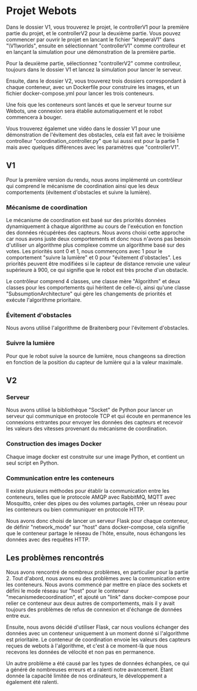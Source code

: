# Projet Webots

Dans le dossier V1, vous trouverez le projet, le controllerV1 pour la première partie du projet, et le controllerV2 pour la deuxième partie. Vous pouvez commencer par ouvrir le projet en lancant le fichier "kheperaV1" dans "\V1\worlds", ensuite en sélectionnant "controllerV1" comme controlleur et en lançant la simulation pour une démonstration de la première partie.

Pour la deuxième partie, sélectionnez "controllerV2" comme controlleur, toujours dans le dossier V1 et lancez la simulation pour lancer le serveur.

Ensuite, dans le dossier V2, vous trouverez trois dossiers correspondant à chaque conteneur, avec un Dockerfile pour construire les images, et un fichier docker-compose.yml pour lancer les trois conteneurs.

Une fois que les conteneurs sont lancés et que le serveur tourne sur Webots, une connexion sera établie automatiquement et le robot commencera à bouger.

Vous trouverez égalemet une vidéo dans le dossier V1 pour une démonstration de l'évitement des obstacles, cela est fait avec le troisième controlleur "coordination_controller.py" que lui aussi est pour la partie 1 mais avec quelques différences avec les paramètres que "controllerV1".

## V1

Pour la première version du rendu, nous avons implémenté un contrôleur qui comprend le mécanisme de coordination ainsi que les deux comportements (évitement d'obstacles et suivre la lumière).

### Mécanisme de coordination

Le mécanisme de coordination est basé sur des priorités données dynamiquement à chaque algorithme au cours de l'exécution en fonction des données récupérées des capteurs.
Nous avons choisi cette approche car nous avons juste deux comportements et donc nous n'avons pas besoin d'utiliser un algorithme plus complexe comme un algorithme basé sur des votes.
Les priorités sont 0 et 1, nous commençons avec 1 pour le comportement "suivre la lumière" et 0 pour "évitement d'obstacles". Les priorités peuvent être modifiées si le capteur de distance renvoie une valeur supérieure à 900, ce qui signifie que le robot est très proche d'un obstacle.

Le contrôleur comprend 4 classes, une classe mère "Algorithm" et deux classes pour les comportements qui héritent de celle-ci, ainsi qu'une classe "SubsumptionArchitecture" qui gère les changements de priorités et exécute l'algorithme prioritaire.

### Évitement d'obstacles

Nous avons utilisé l'algorithme de Braitenberg pour l'évitement d'obstacles.

### Suivre la lumière

Pour que le robot suive la source de lumière, nous changeons sa direction en fonction de la position du capteur de lumière qui a la valeur maximale.

## V2

### Serveur

Nous avons utilisé la bibliothèque "Socket" de Python pour lancer un serveur qui communique en protocole TCP et qui écoute en permanence les connexions entrantes pour envoyer les données des capteurs et recevoir les valeurs des vitesses provenant du mécanisme de coordination.

### Construction des images Docker

Chaque image docker est construite sur une image Python, et contient un seul script en Python.

### Communication entre les conteneurs

Il existe plusieurs méthodes pour établir la communication entre les conteneurs, telles que le protocole AMQP avec RabbitMQ, MQTT avec Mosquitto, créer des pipes ou des volumes partagés, créer un réseau pour les conteneurs ou bien communiquer en protocole HTTP.

Nous avons donc choisi de lancer un serveur Flask pour chaque conteneur, de définir "network_mode" sur "host" dans docker-compose, cela signifie que le conteneur partage le réseau de l'hôte, ensuite, nous échangons les données avec des requêtes HTTP.

## Les problèmes rencontrés

Nous avons rencontré de nombreux problèmes, en particulier pour la partie 2. Tout d'abord, nous avons eu des problèmes avec la communication entre les conteneurs. Nous avons commencé par mettre en place des sockets et défini le mode réseau sur "host" pour le conteneur "mecanismedecoordination", et ajouté un "link" dans docker-compose pour relier ce conteneur aux deux autres de comportements, mais il y avait toujours des problèmes de refus de connexion et d'échange de données entre eux.

Ensuite, nous avons décidé d'utiliser Flask, car nous voulions échanger des données avec un conteneur uniquement à un moment donné si l'algorithme est prioritaire. Le conteneur de coordination envoie les valeurs des capteurs reçues de webots à l'algorithme, et c'est à ce moment-là que nous recevons les données de vélocité et non pas en permanence.

Un autre problème a été causé par les types de données échangées, ce qui a généré de nombreuses erreurs et a ralenti notre avancement. Etant donnée la capacité limitée de nos ordinateurs, le développement a également été ralenti.

